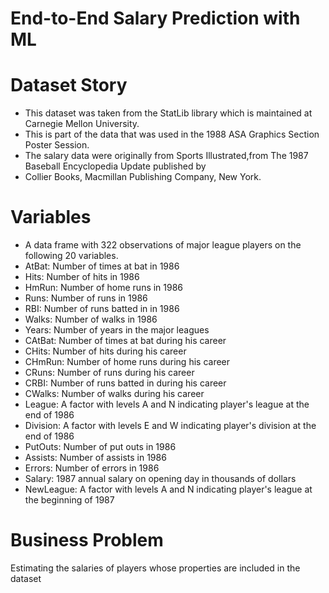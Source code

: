 # End-to-End Salary Prediction with ML

# Dataset Story
- This dataset was taken from the StatLib library which is maintained at Carnegie Mellon University.
- This is part of the data that was used in the 1988 ASA Graphics Section Poster Session.
- The salary data were originally from Sports Illustrated,from The 1987 Baseball Encyclopedia Update published by
- Collier Books, Macmillan Publishing Company, New York.


# Variables
- A data frame with 322 observations of major league players on the following 20 variables.
- AtBat: Number of times at bat in 1986
- Hits: Number of hits in 1986
- HmRun: Number of home runs in 1986
- Runs: Number of runs in 1986
- RBI: Number of runs batted in in 1986
- Walks: Number of walks in 1986
- Years: Number of years in the major leagues
- CAtBat: Number of times at bat during his career
- CHits: Number of hits during his career
- CHmRun: Number of home runs during his career
- CRuns: Number of runs during his career
- CRBI: Number of runs batted in during his career
- CWalks: Number of walks during his career
- League: A factor with levels A and N indicating player's league at the end of 1986
- Division: A factor with levels E and W indicating player's division at the end of 1986
- PutOuts: Number of put outs in 1986
- Assists: Number of assists in 1986
- Errors: Number of errors in 1986
- Salary: 1987 annual salary on opening day in thousands of dollars
- NewLeague: A factor with levels A and N indicating player's league at the beginning of 1987

# Business Problem
Estimating the salaries of players whose properties are included in the dataset
